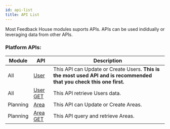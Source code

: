 ```yaml
---
id: api-list
title: API List
---
```


Most Feedback House modules suports APIs. APIs can be used indidually or leveraging data from other APIs.

### Platform APIs:

| Module   | API                                  | Description | 
|----------|--------------------------------------|-------------|
| All      | [User](api-user-update-or-create.md) | This API can Update or Create Users. **This is the most used API and is recommended that you check this one first.**  |
| All      | [User GET](api-user-get.md)          | This API retrieve Users data.          |
| Planning | [Area](api-area-update-or-create.md) | This API can Update or Create Areas.   |
| Planning | [Area GET](api-area-get.md)          | This API query and retrieve Areas.     |